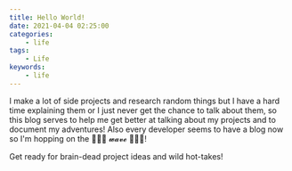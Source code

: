 ```yaml
---
title: Hello World!
date: 2021-04-04 02:25:00
categories:
    - life
tags:
    - Life
keywords:
    - life
---
```

I make a lot of side projects and research random things but I have a hard time explaining them or I just never get the chance to talk about them, so this blog serves to help me get better at talking about my projects and to document my adventures! Also every developer seems to have a blog now so I'm hopping on the 🌊🌊🌊 𝔀𝓪𝓿𝓮 🌊🌊🌊! 

Get ready for brain-dead project ideas and wild hot-takes! 